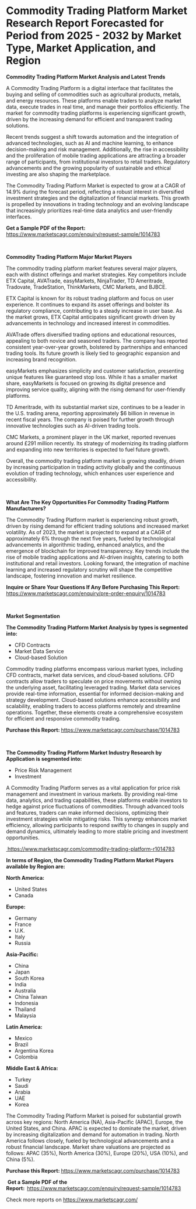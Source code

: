 <p><h1>Commodity Trading Platform Market Research Report Forecasted for Period from 2025 -  2032 by Market Type, Market Application, and Region</h1></p><p><strong>Commodity Trading Platform Market Analysis and Latest Trends</strong></p>
<p><p>A Commodity Trading Platform is a digital interface that facilitates the buying and selling of commodities such as agricultural products, metals, and energy resources. These platforms enable traders to analyze market data, execute trades in real time, and manage their portfolios efficiently. The market for commodity trading platforms is experiencing significant growth, driven by the increasing demand for efficient and transparent trading solutions.</p><p>Recent trends suggest a shift towards automation and the integration of advanced technologies, such as AI and machine learning, to enhance decision-making and risk management. Additionally, the rise in accessibility and the proliferation of mobile trading applications are attracting a broader range of participants, from institutional investors to retail traders. Regulatory advancements and the growing popularity of sustainable and ethical investing are also shaping the marketplace.</p><p>The Commodity Trading Platform Market is expected to grow at a CAGR of 14.9% during the forecast period, reflecting a robust interest in diversified investment strategies and the digitalization of financial markets. This growth is propelled by innovations in trading technology and an evolving landscape that increasingly prioritizes real-time data analytics and user-friendly interfaces.</p></p>
<p><strong>Get a Sample PDF of the Report:&nbsp;</strong> <a href="https://www.marketscagr.com/enquiry/request-sample/1014783?utm_campaign=3228&utm_medium=2&utm_source=Github&utm_content=ia&utm_term=06032025&utm_id=commodity-trading-platform">https://www.marketscagr.com/enquiry/request-sample/1014783</a></p>
<p>&nbsp;</p>
<p><strong>Commodity Trading Platform Major Market Players</strong></p>
<p><p>The commodity trading platform market features several major players, each with distinct offerings and market strategies. Key competitors include ETX Capital, AVATrade, easyMarkets, NinjaTrader, TD Ameritrade, Tradovate, TradeStation, ThinkMarkets, CMC Markets, and BJBCE. </p><p>ETX Capital is known for its robust trading platform and focus on user experience. It continues to expand its asset offerings and bolster its regulatory compliance, contributing to a steady increase in user base. As the market grows, ETX Capital anticipates significant growth driven by advancements in technology and increased interest in commodities.</p><p>AVATrade offers diversified trading options and educational resources, appealing to both novice and seasoned traders. The company has reported consistent year-over-year growth, bolstered by partnerships and enhanced trading tools. Its future growth is likely tied to geographic expansion and increasing brand recognition.</p><p>easyMarkets emphasizes simplicity and customer satisfaction, presenting unique features like guaranteed stop loss. While it has a smaller market share, easyMarkets is focused on growing its digital presence and improving service quality, aligning with the rising demand for user-friendly platforms.</p><p>TD Ameritrade, with its substantial market size, continues to be a leader in the U.S. trading arena, reporting approximately $6 billion in revenue in recent fiscal years. The company is poised for further growth through innovative technologies such as AI-driven trading tools.</p><p>CMC Markets, a prominent player in the UK market, reported revenues around £291 million recently. Its strategy of modernizing its trading platform and expanding into new territories is expected to fuel future growth.</p><p>Overall, the commodity trading platform market is growing steadily, driven by increasing participation in trading activity globally and the continuous evolution of trading technology, which enhances user experience and accessibility.</p></p>
<p>&nbsp;</p>
<p><strong>What Are The Key Opportunities For Commodity Trading Platform Manufacturers?</strong></p>
<p><p>The Commodity Trading Platform market is experiencing robust growth, driven by rising demand for efficient trading solutions and increased market volatility. As of 2023, the market is projected to expand at a CAGR of approximately 6% through the next five years, fueled by technological advancements in algorithmic trading, enhanced analytics, and the emergence of blockchain for improved transparency. Key trends include the rise of mobile trading applications and AI-driven insights, catering to both institutional and retail investors. Looking forward, the integration of machine learning and increased regulatory scrutiny will shape the competitive landscape, fostering innovation and market resilience.</p></p>
<p><strong>Inquire or Share Your Questions If Any Before Purchasing This Report:</strong> <a href="https://www.marketscagr.com/enquiry/pre-order-enquiry/1014783?utm_campaign=3228&utm_medium=2&utm_source=Github&utm_content=ia&utm_term=06032025&utm_id=commodity-trading-platform">https://www.marketscagr.com/enquiry/pre-order-enquiry/1014783</a></p>
<p>&nbsp;</p>
<p><strong>Market Segmentation</strong></p>
<p><strong>The Commodity Trading Platform Market Analysis by types is segmented into:</strong></p>
<p><ul><li>CFD Contracts</li><li>Market Data Service</li><li>Cloud-based Solution</li></ul></p>
<p><p>Commodity trading platforms encompass various market types, including CFD contracts, market data services, and cloud-based solutions. CFD contracts allow traders to speculate on price movements without owning the underlying asset, facilitating leveraged trading. Market data services provide real-time information, essential for informed decision-making and strategy development. Cloud-based solutions enhance accessibility and scalability, enabling traders to access platforms remotely and streamline operations. Together, these elements create a comprehensive ecosystem for efficient and responsive commodity trading.</p></p>
<p><strong>Purchase this Report:&nbsp;</strong><a href="https://www.marketscagr.com/purchase/1014783?utm_campaign=3228&utm_medium=2&utm_source=Github&utm_content=ia&utm_term=06032025&utm_id=commodity-trading-platform">https://www.marketscagr.com/purchase/1014783</a></p>
<p>&nbsp;</p>
<p><strong>The Commodity Trading Platform Market Industry Research by Application is segmented into:</strong></p>
<p><ul><li>Price Risk Management</li><li>Investment</li></ul></p>
<p><p>A Commodity Trading Platform serves as a vital application for price risk management and investment in various markets. By providing real-time data, analytics, and trading capabilities, these platforms enable investors to hedge against price fluctuations of commodities. Through advanced tools and features, traders can make informed decisions, optimizing their investment strategies while mitigating risks. This synergy enhances market efficiency, allowing participants to respond swiftly to changes in supply and demand dynamics, ultimately leading to more stable pricing and investment opportunities.</p></p>
<p><a href="https://www.marketscagr.com/commodity-trading-platform-r1014783?utm_campaign=3228&utm_medium=2&utm_source=Github&utm_content=ia&utm_term=06032025&utm_id=commodity-trading-platform">&nbsp;https://www.marketscagr.com/commodity-trading-platform-r1014783</a></p>
<p><strong>In terms of Region, the Commodity Trading Platform Market Players available by Region are:</strong></p>
<p>
    <p> <strong> North America: </strong>
        <ul>
            <li>United States</li>
            <li>Canada</li>
        </ul>
        </p> 
    <p> <strong> Europe: </strong>
        <ul>
            <li>Germany</li>
            <li>France</li>
            <li>U.K.</li>
            <li>Italy</li>
            <li>Russia</li>
        </ul>
        </p> 
    <p> <strong> Asia-Pacific: </strong>
        <ul>
            <li>China</li>
            <li>Japan</li>
            <li>South Korea</li>
            <li>India</li>
            <li>Australia</li>
            <li>China Taiwan</li>
            <li>Indonesia</li>
            <li>Thailand</li>
            <li>Malaysia</li>
        </ul>
        </p> 
    <p> <strong> Latin America: </strong>
        <ul>
            <li>Mexico</li>
            <li>Brazil</li>
            <li>Argentina Korea</li>
            <li>Colombia</li>
        </ul>
        </p> 
    <p> <strong> Middle East & Africa: </strong>
        <ul>
            <li>Turkey</li>
            <li>Saudi</li>
            <li>Arabia</li>
            <li>UAE</li>
            <li>Korea</li>
        </ul>
    </p>
    </p>
<p><p>The Commodity Trading Platform Market is poised for substantial growth across key regions: North America (NA), Asia-Pacific (APAC), Europe, the United States, and China. APAC is expected to dominate the market, driven by increasing digitalization and demand for automation in trading. North America follows closely, fueled by technological advancements and a robust financial landscape. Market share valuations are projected as follows: APAC (35%), North America (30%), Europe (20%), USA (10%), and China (5%).</p></p>
<p><strong>Purchase this Report: </strong><a href="https://www.marketscagr.com/purchase/1014783?utm_campaign=3228&utm_medium=2&utm_source=Github&utm_content=ia&utm_term=06032025&utm_id=commodity-trading-platform">https://www.marketscagr.com/purchase/1014783</a></p>
<p>&nbsp;<strong>Get a Sample PDF of the Report:&nbsp;&nbsp;</strong><a href="https://www.marketscagr.com/enquiry/request-sample/1014783?utm_campaign=3228&utm_medium=2&utm_source=Github&utm_content=ia&utm_term=06032025&utm_id=commodity-trading-platform">https://www.marketscagr.com/enquiry/request-sample/1014783</a></p>
<p><strong></strong></p>
<p>Check more reports on <a href="https://www.marketscagr.com/?utm_campaign=3228&utm_medium=2&utm_source=Github&utm_content=ia&utm_term=06032025&utm_id=commodity-trading-platform">https://www.marketscagr.com/</a></p>